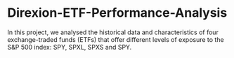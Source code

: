 # Direxion-ETF-Performance-Analysis
In this project, we analysed the historical data and characteristics of four exchange-traded funds (ETFs) that offer different levels of exposure to the S&amp;P 500 index: SPY, SPXL, SPXS and SPY.
